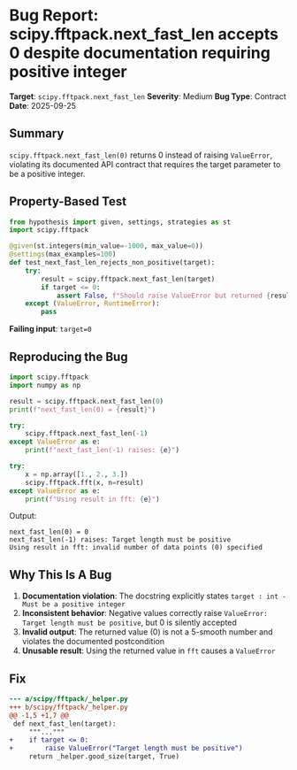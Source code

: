 # Bug Report: scipy.fftpack.next_fast_len accepts 0 despite documentation requiring positive integer

**Target**: `scipy.fftpack.next_fast_len`
**Severity**: Medium
**Bug Type**: Contract
**Date**: 2025-09-25

## Summary

`scipy.fftpack.next_fast_len(0)` returns 0 instead of raising `ValueError`, violating its documented API contract that requires the target parameter to be a positive integer.

## Property-Based Test

```python
from hypothesis import given, settings, strategies as st
import scipy.fftpack

@given(st.integers(min_value=-1000, max_value=0))
@settings(max_examples=100)
def test_next_fast_len_rejects_non_positive(target):
    try:
        result = scipy.fftpack.next_fast_len(target)
        if target <= 0:
            assert False, f"Should raise ValueError but returned {result}"
    except (ValueError, RuntimeError):
        pass
```

**Failing input**: `target=0`

## Reproducing the Bug

```python
import scipy.fftpack
import numpy as np

result = scipy.fftpack.next_fast_len(0)
print(f"next_fast_len(0) = {result}")

try:
    scipy.fftpack.next_fast_len(-1)
except ValueError as e:
    print(f"next_fast_len(-1) raises: {e}")

try:
    x = np.array([1., 2., 3.])
    scipy.fftpack.fft(x, n=result)
except ValueError as e:
    print(f"Using result in fft: {e}")
```

Output:
```
next_fast_len(0) = 0
next_fast_len(-1) raises: Target length must be positive
Using result in fft: invalid number of data points (0) specified
```

## Why This Is A Bug

1. **Documentation violation**: The docstring explicitly states `target : int - Must be a positive integer`
2. **Inconsistent behavior**: Negative values correctly raise `ValueError: Target length must be positive`, but 0 is silently accepted
3. **Invalid output**: The returned value (0) is not a 5-smooth number and violates the documented postcondition
4. **Unusable result**: Using the returned value in `fft` causes a `ValueError`

## Fix

```diff
--- a/scipy/fftpack/_helper.py
+++ b/scipy/fftpack/_helper.py
@@ -1,5 +1,7 @@
 def next_fast_len(target):
     """..."""
+    if target <= 0:
+        raise ValueError("Target length must be positive")
     return _helper.good_size(target, True)
```